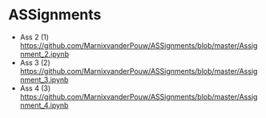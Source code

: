 # ASSignments
* Ass 2 (1) https://github.com/MarnixvanderPouw/ASSignments/blob/master/Assignment_2.ipynb
* Ass 3 (2) https://github.com/MarnixvanderPouw/ASSignments/blob/master/Assignment_3.ipynb
* Ass 4 (3) https://github.com/MarnixvanderPouw/ASSignments/blob/master/Assignment_4.ipynb
